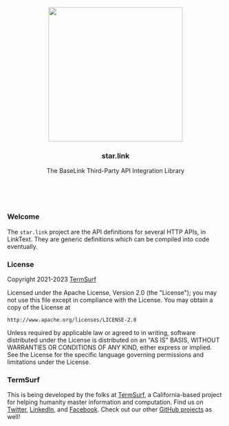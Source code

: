 <br/>
<br/>
<br/>
<br/>
<br/>
<br/>
<br/>

<p align='center'>
  <img src='https://github.com/termsurf/star.link/blob/make/view/view.svg?raw=true' height='312'>
</p>

<h3 align='center'>star.link</h3>
<p align='center'>
  The BaseLink Third-Party API Integration Library
</p>

<br/>
<br/>
<br/>

### Welcome

The `star.link` project are the API definitions for several HTTP APIs, in LinkText. They are generic definitions which can be compiled into code eventually.

### License

Copyright 2021-2023 <a href='https://tree.surf'>TermSurf</a>

Licensed under the Apache License, Version 2.0 (the "License");
you may not use this file except in compliance with the License.
You may obtain a copy of the License at

    http://www.apache.org/licenses/LICENSE-2.0

Unless required by applicable law or agreed to in writing, software
distributed under the License is distributed on an "AS IS" BASIS,
WITHOUT WARRANTIES OR CONDITIONS OF ANY KIND, either express or implied.
See the License for the specific language governing permissions and
limitations under the License.

### TermSurf

This is being developed by the folks at [TermSurf](https://term.surf), a California-based project for helping humanity master information and computation. Find us on [Twitter](https://twitter.com/termsurfcode), [LinkedIn](https://www.linkedin.com/company/termsurf), and [Facebook](https://www.facebook.com/termsurfcodecode). Check out our other [GitHub projects](https://github.com/termsurf) as well!
